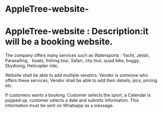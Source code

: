 # AppleTree-website-
# AppleTree-website : Description:it will be a booking website. 
The company offers many services such as Watersports : Yacht, Jetski, Parasailing,   boats, fishing tour, 
Safari, city tour, quad bike, buggy,
Skydiving, Helicopter ride,

Website shall be able to add multiple vendors.
Vendor is someone who offers these services, Vendor shall be able to add their details, pics, pricing etc.

If customers wants a booking. 
Customer selects the sport, a Calendar is popped up, customer selects a date and submits information. This information must be sent on Whatsapp as a message.

